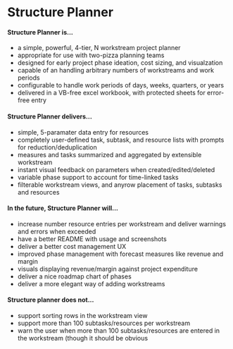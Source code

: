 # Structure Planner

#### Structure Planner is...
- a simple, powerful, 4-tier, N workstream project planner 
- appropriate for use with two-pizza planning teams
- designed for early project phase ideation, cost sizing, and visualzation
- capable of an handling arbitrary numbers of workstreams and work periods
- configurable to handle work periods of days, weeks, quarters, or years
- delivered in a VB-free excel workbook, with protected sheets for error-free entry

#### Structure Planner delivers...
- simple, 5-paramater data entry for resources
- completely user-defined task, subtask, and resource lists with prompts for reduction/deduplication
- measures and tasks summarized and aggregated by extensible workstream
- instant visual feedback on parameters when created/edited/deleted
- variable phase support to account for time-linked tasks
- filterable workstream views, and anyrow placement of tasks, subtasks and resources

#### In the future, Structure Planner will...
- increase number resource entries per workstream and deliver warnings and errors when exceeded
- have a better README with usage and screenshots
- deliver a better cost management UX
- improved phase management with forecast measures like revenue and margin
- visuals displaying revenue/margin against project expenditure
- deliver a nice roadmap chart of phases
- deliver a more elegant way of adding workstreams

#### Structure planner does not...
- support sorting rows in the workstream view
- support more than 100 subtasks/resources per workstream
- warn the user when more than 100 subtasks/resources are entered in the workstream (though it should be obvious
